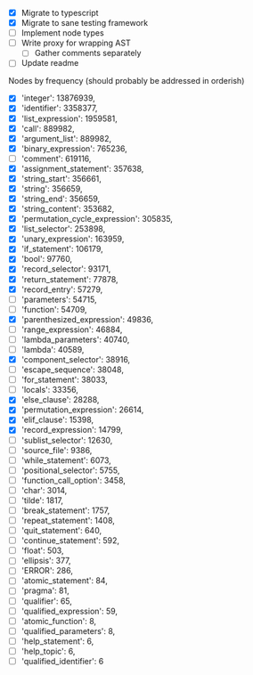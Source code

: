 - [x] Migrate to typescript
- [x] Migrate to sane testing framework
- [ ] Implement node types
- [ ] Write proxy for wrapping AST
  - [ ] Gather comments separately
- [ ] Update readme

Nodes by frequency (should probably be addressed in orderish)

- [x] 'integer': 13876939,
- [x] 'identifier': 3358377,
- [x] 'list_expression': 1959581,
- [x] 'call': 889982,
- [x] 'argument_list': 889982,
- [x] 'binary_expression': 765236,
- [ ] 'comment': 619116,
- [x] 'assignment_statement': 357638,
- [x] 'string_start': 356661,
- [x] 'string': 356659,
- [x] 'string_end': 356659,
- [x] 'string_content': 353682,
- [x] 'permutation_cycle_expression': 305835,
- [x] 'list_selector': 253898,
- [x] 'unary_expression': 163959,
- [x] 'if_statement': 106179,
- [x] 'bool': 97760,
- [x] 'record_selector': 93171,
- [x] 'return_statement': 77878,
- [x] 'record_entry': 57279,
- [ ] 'parameters': 54715,
- [ ] 'function': 54709,
- [x] 'parenthesized_expression': 49836,
- [ ] 'range_expression': 46884,
- [ ] 'lambda_parameters': 40740,
- [ ] 'lambda': 40589,
- [x] 'component_selector': 38916,
- [ ] 'escape_sequence': 38048,
- [ ] 'for_statement': 38033,
- [ ] 'locals': 33356,
- [x] 'else_clause': 28288,
- [x] 'permutation_expression': 26614,
- [x] 'elif_clause': 15398,
- [x] 'record_expression': 14799,
- [ ] 'sublist_selector': 12630,
- [ ] 'source_file': 9386,
- [ ] 'while_statement': 6073,
- [ ] 'positional_selector': 5755,
- [ ] 'function_call_option': 3458,
- [ ] 'char': 3014,
- [ ] 'tilde': 1817,
- [ ] 'break_statement': 1757,
- [ ] 'repeat_statement': 1408,
- [ ] 'quit_statement': 640,
- [ ] 'continue_statement': 592,
- [ ] 'float': 503,
- [ ] 'ellipsis': 377,
- [ ] 'ERROR': 286,
- [ ] 'atomic_statement': 84,
- [ ] 'pragma': 81,
- [ ] 'qualifier': 65,
- [ ] 'qualified_expression': 59,
- [ ] 'atomic_function': 8,
- [ ] 'qualified_parameters': 8,
- [ ] 'help_statement': 6,
- [ ] 'help_topic': 6,
- [ ] 'qualified_identifier': 6
